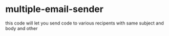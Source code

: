 # multiple-email-sender
this code will let you send code to various recipents with same subject and body  and other 
